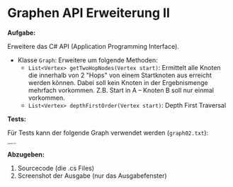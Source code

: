 # Graphen API Erweiterung II

**Aufgabe:**

Erweitere das C# API (Application Programming Interface).

-   Klasse `Graph`: Erweitere um folgende Methoden:
    -   `List<Vertex> getTwoHopNodes(Vertex start)`: Ermittelt alle Knoten die innerhalb von 2 "Hops" von einem Startknoten aus erreicht werden können. Dabei soll kein Knoten in der Ergebnismenge mehrfach vorkommen. Z.B. Start in A – Knoten B soll nur einmal vorkommen.
    -   `List<Vertex> depthFirstOrder(Vertex start)`: Depth First Traversal

**Tests:**

Für Tests kann der folgende Graph verwendet werden (`graph02.txt`):

<img src="/Users/matejkafr/Documents/Htl/2019_Local/4AHELS_SEN/DistanceLearning/04_Graphs/img/graph_02.png" alt="graph_02" style="zoom:25%;" />

**Abzugeben:** 

1.  Sourcecode (die .cs Files) 
2.  Screenshot der Ausgabe (nur das Ausgabefenster)